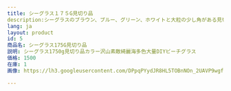 ```yaml
---
title: シーグラス１７５G見切り品
description:シーグラスのブラウン、ブルー、グリーン、ホワイトと大粒の少し角がある見切り品
lang: ja
layout: product
id: 5
商品名: シーグラス175G見切り品
説明: シーグラス1750g見切り品カラー沢山素敵綺麗海多色大量DIYビーチグラス
価格: 1500
在庫: 1
画像: https://lh3.googleusercontent.com/DPpqPYydJR8HL5TOBnNOn_2UAVP9wgf86MlV5Ct4fXe1yifLrw1Qoe9vMccKzATZoUwhvUBkPeoc

---
```


